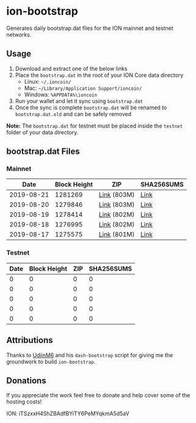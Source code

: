 # ion-bootstrap

Generates daily bootstrap.dat files for the ION mainnet and testnet networks.

## Usage

1. Download and extract one of the below links
2. Place the `bootstrap.dat` in the root of your ION Core data directory
    - Linux: `~/.ioncoin/`
    - Mac: `~/Library/Application Support/ioncoin/`
    - Windows: `%APPDATA%\ioncoin`
3. Run your wallet and let it sync using `bootstrap.dat`
4. Once the sync is complete `bootstrap.dat` will be renamed to `bootstrap.dat.old` and can be safely removed

**Note:** The `bootstrap.dat` for testnet must be placed inside the `testnet` folder of your data directory.

## bootstrap.dat Files

### Mainnet

|    Date    | Block Height | ZIP | SHA256SUMS |
| ---------- | ------------ | --- | ---------- |
| 2019-08-21 | 1281269 | [Link](https://s3-ap-southeast-2.amazonaws.com/ion-bootstrap/mainnet/2019-08-21/bootstrap.dat.zip) (803M) | [Link](https://s3-ap-southeast-2.amazonaws.com/ion-bootstrap/mainnet/2019-08-21/SHA256SUMS) |
| 2019-08-20 | 1279846 | [Link](https://s3-ap-southeast-2.amazonaws.com/ion-bootstrap/mainnet/2019-08-20/bootstrap.dat.zip) (803M) | [Link](https://s3-ap-southeast-2.amazonaws.com/ion-bootstrap/mainnet/2019-08-20/SHA256SUMS) |
| 2019-08-19 | 1278414 | [Link](https://s3-ap-southeast-2.amazonaws.com/ion-bootstrap/mainnet/2019-08-19/bootstrap.dat.zip) (802M) | [Link](https://s3-ap-southeast-2.amazonaws.com/ion-bootstrap/mainnet/2019-08-19/SHA256SUMS) |
| 2019-08-18 | 1276995 | [Link](https://s3-ap-southeast-2.amazonaws.com/ion-bootstrap/mainnet/2019-08-18/bootstrap.dat.zip) (802M) | [Link](https://s3-ap-southeast-2.amazonaws.com/ion-bootstrap/mainnet/2019-08-18/SHA256SUMS) |
| 2019-08-17 | 1275575 | [Link](https://s3-ap-southeast-2.amazonaws.com/ion-bootstrap/mainnet/2019-08-17/bootstrap.dat.zip) (801M) | [Link](https://s3-ap-southeast-2.amazonaws.com/ion-bootstrap/mainnet/2019-08-17/SHA256SUMS) |

### Testnet

|    Date    | Block Height | ZIP | SHA256SUMS |
| ---------- | ------------ | --- | ---------- |
| 0 | 0 | 0 | 0 |
| 0 | 0 | 0 | 0 |
| 0 | 0 | 0 | 0 |
| 0 | 0 | 0 | 0 |
| 0 | 0 | 0 | 0 |

## Attributions

Thanks to [UdjinM6](https://github.com/UdjinM6) and his `dash-bootstrap` script
for giving me the groundwork to build `ion-bootstrap`.

## Donations

If you appreciate the work feel free to donate and help cover some of the
hosting costs!

ION: iTSzxxH4ShZBAdfBYiTY6PeMYqkmA5d5aV
